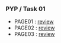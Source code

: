 ### PYP / Task 01

- PAGE01 : [review](https://beautiful-bublanina-f8a365.netlify.app/)
- PAGE02 : [review](https://helpful-pavlova-132063.netlify.app/)
- PAGE03 : [review](https://vocal-raindrop-fab87b.netlify.app/)